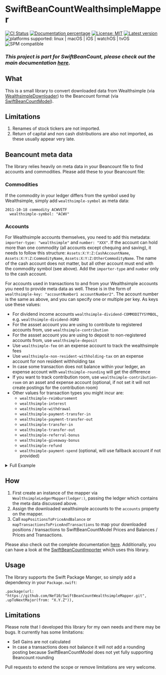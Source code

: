 # SwiftBeanCountWealthsimpleMapper

[![CI Status](https://github.com/Nef10/SwiftBeanCountWealthsimpleMapper/workflows/CI/badge.svg?event=push)](https://github.com/Nef10/SwiftBeanCountWealthsimpleMapper/actions?query=workflow%3A%22CI%22) [![Documentation percentage](https://nef10.github.io/SwiftBeanCountWealthsimpleMapper/badge.svg)](https://nef10.github.io/SwiftBeanCountWealthsimpleMapper/) [![License: MIT](https://img.shields.io/github/license/Nef10/SwiftBeanCountWealthsimpleMapper)](https://github.com/Nef10/SwiftBeanCountWealthsimpleMapper/blob/main/LICENSE) [![Latest version](https://img.shields.io/github/v/release/Nef10/SwiftBeanCountWealthsimpleMapper?label=SemVer&sort=semver)](https://github.com/Nef10/SwiftBeanCountWealthsimpleMapper/releases) ![platforms supported: linux | macOS | iOS | watchOS | tvOS](https://img.shields.io/badge/platform-linux%20%7C%20macOS%20%7C%20iOS%20%7C%20watchOS%20%7C%20tvOS-blue) ![SPM compatible](https://img.shields.io/badge/SPM-compatible-blue)

### ***This project is part for SwiftBeanCount, please check out the main documentation [here](https://github.com/Nef10/SwiftBeanCount).***

## What

This is a small library to convert downloaded data from Wealthsimple (via [WealthsimpleDownloader](https://github.com/Nef10/WealthsimpleDownloader)) to the Beancount format (via [SwiftBeanCountModel](https://github.com/Nef10/SwiftBeanCountModel)).

## Limitations

1. Renames of stock tickers are not imported.
1. Return of capital and non cash distributions are also not imported, as these usually appear very late.

## Beancount meta data

The library relies heavily on meta data in your Beancount file to find accounts and commodities. Please add these to your Beancount file:

### Commodities

If the commodity in your ledger differs from the symbol used by Wealthsimple, simply add `wealthsimple-symbol` as meta data:

```
2011-10-18 commodity ACWVETF
  wealthsimple-symbol: "ACWV"
```

### Accounts

For Wealthsimple accounts themselves, you need to add this metadata: `importer-type: "wealthsimple"` and `number: "XXX"`. If the account can hold more than one commodity (all accounts except chequing and saving), it needs to follow this structure: `Assets:X:Y:Z:CashAccountName`, `Assets:X:Y:Z:CommodityName`, `Assets:X:Y:Z:OtherCommodityName`. The name of the cash account does not matter, but all other account must end with the commodity symbol (see above). Add the `importer-type` and `number` only to the cash account.

For accounts used in transactions to and from your Wealthsimple accounts you need to provide meta data as well. These is in the form of `wealthsimple-key: "accountNumber1 accountNumber2"`. The account number is the same as above, and you can specify one or multiple per key. As keys use these values:

* For dividend income accounts `wealthsimple-dividend-COMMODITYSYMBOL`, e.g. `wealthsimple-dividend-XGRO`
* For the assset account you are using to contribute to registered accounts from, use `wealthsimple-contribution`
* For the assset account you are using to deposit to non-registered accounts from, use `wealthsimple-deposit`
* Use `wealthsimple-fee` on an expense account to track the wealthsimple fees
* Use `wealthsimple-non-resident-withholding-tax` on an expense account for non resident withholding tax
* In case some transaction does not balance within your ledger, an expense account with `wealthsimple-rounding` will get the difference
* If you want to track contribution room, use `wealthsimple-contribution-room` on an asset and expense account (optional, if not set it will not create postings for the contribution room)
* Other values for transaction types you might incur are:
  * `wealthsimple-reimbursement`
  * `wealthsimple-interest`
  * `wealthsimple-withdrawal`
  * `wealthsimple-payment-transfer-in`
  * `wealthsimple-payment-transfer-out`
  * `wealthsimple-transfer-in`
  * `wealthsimple-transfer-out`
  * `wealthsimple-referral-bonus`
  * `wealthsimple-giveaway-bonus`
  * `wealthsimple-refund`
  * `wealthsimple-payment-spend` (optional, will use fallback account if not provided)

<details>
  <summary>Full Example</summary>

```
2020-07-31 open Assets:Checking:Wealthsimple CAD
  importer-type: "wealthsimple"
  number: "A001"

2020-07-31 open Assets:Investment:Wealthsimple:TFSA:Parking CAD
  importer-type: "wealthsimple"
  number: "B002"
2020-07-31 open Assets:Investment:Wealthsimple:TFSA:ACWV ACWV
2020-07-31 open Assets:Investment:Wealthsimple:TFSA:XGRO XGRO

2020-07-31 open Income:Capital:Dividend:ACWV USD
  wealthsimple-dividend-ACWV: "A001 B002"

2020-07-31 open Assets:Checking:Bank CAD
  wealthsimple-contribution: "A001 B002"

2020-07-31 open Expenses:FinancialInstitutions:Investment:NonRegistered:Fees
  wealthsimple-fee: "A001"

2020-07-31 open Expenses:FinancialInstitutions:Investment:Registered:Fees
  wealthsimple-fee: "B002"

2020-07-31 open Expenses:Tax:NRWT
  wealthsimple-non-resident-withholding-tax: "A001 B002"

2020-07-31 open Assets:TFSAContributionRoom TFSA.ROOM
  wealthsimple-contribution-room: "B002"

2020-07-31 open Expenses:TFSAContributionRoom TFSA.ROOM
  wealthsimple-contribution-room: "B002"
````
</details>

## How

1) First create an instance of the mapper via `WealthsimpleLedgerMapper(ledger:)`, passing the ledger which contains the meta data discussed above.
2) Assign the downloaded wealthsimple accounts to the `accounts` property on the mapper.
3) Call `mapPositionsToPriceAndBalance` or `mapTransactionsToPriceAndTransactions` to map your downloaded positions / transactions to SwiftBeanCountModel Prices and Balances / Prices and Transactions.

Please also check out the complete documentation [here](https://nef10.github.io/SwiftBeanCountWealthsimpleMapper/). Additionally, you can have a look at the [SwiftBeanCountImporter](https://github.com/Nef10/SwiftBeanCountImporter) which uses this library.

## Usage

The library supports the Swift Package Manger, so simply add a dependency in your `Package.swift`:

```
.package(url: "https://github.com/Nef10/SwiftBeanCountWealthsimpleMapper.git", .upToNextMajor(from: "X.Y.Z")),
```

## Limitations

Please note that I developed this library for my own needs and there may be bugs. It currently has some limitations:

* Sell Gains are not calculated
* In case a transactions does not balance it will not add a rounding posting because SwiftBeanCountModel does not yet fully supporting Beancount rounding

Pull requests to extend the scope or remove limitations are very welcome.
